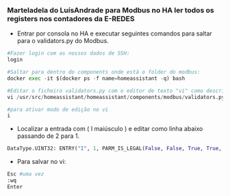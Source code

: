 ### Marteladela do LuísAndrade para Modbus no HA ler todos os registers nos contadores da E-REDES

- Entrar por consola no HA e executar seguintes comandos para saltar para o validators.py do Modbus.

```python
#Fazer login com as nossos dados de SSH: 
login

#Saltar para dentro do components onde está o folder do modbus:
docker exec -it $(docker ps -f name=homeassistant -q) bash

#Editar o ficheiro validators.py com o editor de texto "vi" como descrito abaixo:
vi /usr/src/homeassistant/homeassistant/components/modbus/validators.py

#para ativar modo de edição no vi
i
```
- Localizar a entrada com ( I maiúsculo ) e editar como linha abaixo passando de 2 para 1.

```python
DataType.UINT32: ENTRY("I", 1, PARM_IS_LEGAL(False, False, True, True, True))
```

- Para salvar no vi:

```python
Esc #uma vez
:wq
Enter
```

